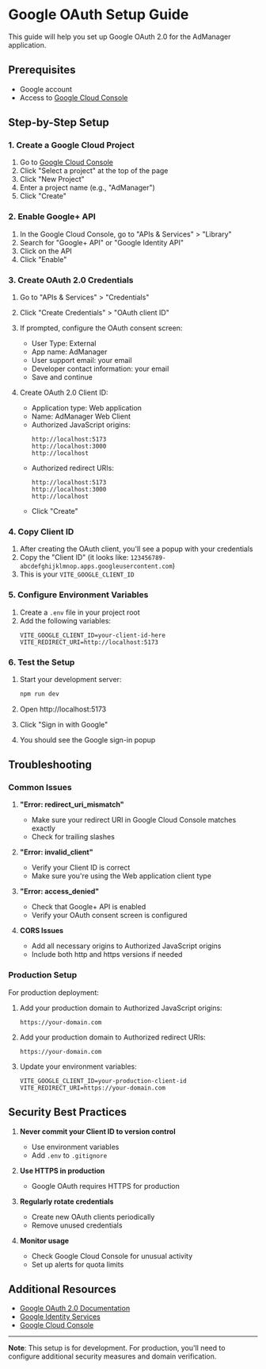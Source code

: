 # Google OAuth Setup Guide

This guide will help you set up Google OAuth 2.0 for the AdManager application.

## Prerequisites

- Google account
- Access to [Google Cloud Console](https://console.cloud.google.com/)

## Step-by-Step Setup

### 1. Create a Google Cloud Project

1. Go to [Google Cloud Console](https://console.cloud.google.com/)
2. Click "Select a project" at the top of the page
3. Click "New Project"
4. Enter a project name (e.g., "AdManager")
5. Click "Create"

### 2. Enable Google+ API

1. In the Google Cloud Console, go to "APIs & Services" > "Library"
2. Search for "Google+ API" or "Google Identity API"
3. Click on the API
4. Click "Enable"

### 3. Create OAuth 2.0 Credentials

1. Go to "APIs & Services" > "Credentials"
2. Click "Create Credentials" > "OAuth client ID"
3. If prompted, configure the OAuth consent screen:
   - User Type: External
   - App name: AdManager
   - User support email: your email
   - Developer contact information: your email
   - Save and continue

4. Create OAuth 2.0 Client ID:
   - Application type: Web application
   - Name: AdManager Web Client
   - Authorized JavaScript origins:
     ```
     http://localhost:5173
     http://localhost:3000
     http://localhost
     ```
   - Authorized redirect URIs:
     ```
     http://localhost:5173
     http://localhost:3000
     http://localhost
     ```
   - Click "Create"

### 4. Copy Client ID

1. After creating the OAuth client, you'll see a popup with your credentials
2. Copy the "Client ID" (it looks like: `123456789-abcdefghijklmnop.apps.googleusercontent.com`)
3. This is your `VITE_GOOGLE_CLIENT_ID`

### 5. Configure Environment Variables

1. Create a `.env` file in your project root
2. Add the following variables:
   ```env
   VITE_GOOGLE_CLIENT_ID=your-client-id-here
   VITE_REDIRECT_URI=http://localhost:5173
   ```

### 6. Test the Setup

1. Start your development server:
   ```bash
   npm run dev
   ```

2. Open http://localhost:5173
3. Click "Sign in with Google"
4. You should see the Google sign-in popup

## Troubleshooting

### Common Issues

1. **"Error: redirect_uri_mismatch"**
   - Make sure your redirect URI in Google Cloud Console matches exactly
   - Check for trailing slashes

2. **"Error: invalid_client"**
   - Verify your Client ID is correct
   - Make sure you're using the Web application client type

3. **"Error: access_denied"**
   - Check that Google+ API is enabled
   - Verify your OAuth consent screen is configured

4. **CORS Issues**
   - Add all necessary origins to Authorized JavaScript origins
   - Include both http and https versions if needed

### Production Setup

For production deployment:

1. Add your production domain to Authorized JavaScript origins:
   ```
   https://your-domain.com
   ```

2. Add your production domain to Authorized redirect URIs:
   ```
   https://your-domain.com
   ```

3. Update your environment variables:
   ```env
   VITE_GOOGLE_CLIENT_ID=your-production-client-id
   VITE_REDIRECT_URI=https://your-domain.com
   ```

## Security Best Practices

1. **Never commit your Client ID to version control**
   - Use environment variables
   - Add `.env` to `.gitignore`

2. **Use HTTPS in production**
   - Google OAuth requires HTTPS for production

3. **Regularly rotate credentials**
   - Create new OAuth clients periodically
   - Remove unused credentials

4. **Monitor usage**
   - Check Google Cloud Console for unusual activity
   - Set up alerts for quota limits

## Additional Resources

- [Google OAuth 2.0 Documentation](https://developers.google.com/identity/protocols/oauth2)
- [Google Identity Services](https://developers.google.com/identity/gsi/web)
- [Google Cloud Console](https://console.cloud.google.com/)

---

**Note**: This setup is for development. For production, you'll need to configure additional security measures and domain verification. 